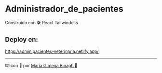 # Administrador_de_pacientes

Construido con 🛠️
React
Tailwindcss

## Deploy en:
https://adminipacientes-veterinaria.netlify.app/


---
⌨️ con :yellow_heart: por [María Gimena Binaghi](https://github.com/gibinaghi):star2: